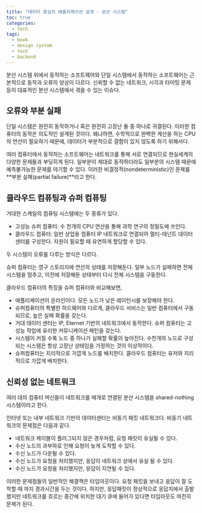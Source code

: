```yaml
---
title: "데이터 중심의 애플리케이션 설계 - 분산 시스템"
toc: true
categories:
  - tech
tags:
  - book
  - design system
  - tech
  - backend
---
```


분산 시스템 위에서 동작하는 소프트웨어와 단일 시스템에서 동작하는 소프트웨어는 근본적으로 동작과 오류의 양상이 다르다.
신뢰할 수 없는 네트워크, 시각과 타이밍 문제 등이 대표적인 분산 시스템에서 겪을 수 있는 이슈다.

## 오류와 부분 실패

단일 시스템은 완전히 동작하거나 혹은 완전히 고장난 둘 중 하나로 귀결된다.
이러한 컴퓨터의 동작은 의도적인 설계된 것이다.
왜냐하면, 수학적으로 완벽한 계산을 하는 CPU의 연산이 필요하기 때문에, 데이터가 부분적으로 결함이 있지 않도록 하기 위해서다.

여러 컴퓨터에서 동작하는 소프트웨어는 네트워크를 통해 서로 연결되므로 현실세계의 댜양한 문제들과 부딪히게 된다.
일부분이 제대로 동작하더라도 일부분의 시스템 때문에 예측불가능한 문제를 야기할 수 있다.
이러한 비결정적(nondeterministic)인 문제를 **부분 실패(partial failure)**라고 한다.

## 클라우드 컴퓨팅과 슈퍼 컴퓨팅

거대한 스케일의 컴퓨팅 시스템에는 두 종류가 있다.

- 고성능 슈퍼 컴퓨터: 수 천개의 CPU 연산을 통해 과학 연구의 정밀도에 쓰인다.
- 클라우드 컴퓨터: 일반 상업용 컴퓨터 IP 네트워크로 연결되어 멀티-테넌트 데이터센터를 구성한다. 자원이 필요할 때 유연하게 할당할 수 있다.

두 시스템이 오류를 다루는 방식은 다르다.

슈퍼 컴퓨터는 영구 스토리지에 연산의 상태를 저장해둔다. 일부 노드가 실패하면 전체 시스템을 멈추고, 이전에 저장해둔 상태부터 다시 전체 시스템을 구동한다.

클라우드 컴퓨터의 특징을 슈퍼 컴퓨터와 비교해보면,

- 애플리케이션이 온라인이다. 모든 노드가 낮은 레이턴시를 보장해야 한다.
- 슈퍼컴퓨터의 특별한 하드웨어와 다르게, 클라우드 서비스는 일반 컴퓨터에서 구동되므로, 높은 실패 확률을 갖는다.
- 거대 데이터 센터는 IP, Eternet 기반의 네트워크에서 동작한다. 슈퍼 컴퓨터는 고성능 작업에 유리한 커뮤니케이션 패턴을 갖는다.
- 시스템이 커질 수록 노드 중 하나가 실패할 확률이 높아진다. 수천개의 노드로 구성되는 시스템은 항상 고장난 상태임을 가정하는 것이 이상적이다.
- 슈퍼컴퓨터는 지리적으로 가깝게 노드를 배치한다. 클라우드 컴퓨터는 유저와 지리적으로 가깝게 배치한다.

## 신뢰성 없는 네트워크

여러 대의 컴퓨터 머신들이 네트워크를 매개로 연결된 분산 시스템을 shared-nothing 시스템이라고 한다.

인터넷 또는 내부 네트워크 기반의 데이터센터는 비동기 패킷 네트워크다. 비동기 네트워크의 문제점은 다음과 같다.

- 네트워크 케이블이 플러그되지 않은 경우처럼, 요청 패킷이 유실될 수 있다.
- 수신 노드의 과부하로 인해 요청이 늦게 도착할 수 있다.
- 수신 노드가 다운될 수 있다.
- 수신 노드가 요청을 처리했지만, 응답이 네트워크 상에서 유실 될 수 있다.
- 수신 노드가 요청을 처리했지만, 응답이 지연될 수 있다.

이러한 문제점들의 일반적인 해결책은 타임아웃이다.
요청 패킷을 보내고 응답이 잘 도착할 때 까지 경과시간을 두는 것이다.
하지만, 응답패킷이 정상적으로 응답지에서 출발했지만 네트워크를 흐르는 중간에 위치한 대기 큐에 들어가 있다면 타임아웃도 여전히 문제가 된다.

